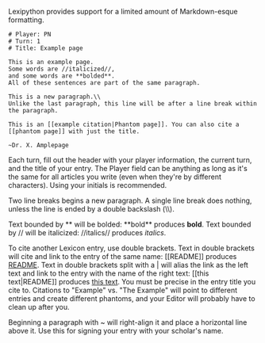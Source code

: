 Lexipython provides support for a limited amount of Markdown-esque formatting.

```
# Player: PN
# Turn: 1
# Title: Example page

This is an example page.
Some words are //italicized//,
and some words are **bolded**.
All of these sentences are part of the same paragraph.

This is a new paragraph.\\
Unlike the last paragraph, this line will be after a line break within the paragraph.

This is an [[example citation|Phantom page]]. You can also cite a [[phantom page]] with just the title.

~Dr. X. Amplepage
```

Each turn, fill out the header with your player information, the current turn, and the title of your entry. The Player field can be anything as long as it's the same for all articles you write (even when they're by different characters). Using your initials is recommended.

Two line breaks begins a new paragraph. A single line break does nothing, unless the line is ended by a double backslash (\\\\).

Text bounded by ** will be bolded: \*\*bold\*\* produces **bold**. Text bounded by // will be italicized: //italics// produces *italics*.

To cite another Lexicon entry, use double brackets. Text in double brackets will cite and link to the entry of the same name: [[README]] produces [README](README.md). Text in double brackets split with a | will alias the link as the left text and link to the entry with the name of the right text: [[this text|README]] produces [this text](README.md). You must be precise in the entry title you cite to. Citations to "Example" vs. "The Example" will point to different entries and create different phantoms, and your Editor will probably have to clean up after you.

Beginning a paragraph with ~ will right-align it and place a horizontal line above it. Use this for signing your entry with your scholar's name.
